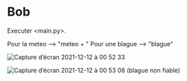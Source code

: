 # Bob

Executer <main.py>.

Pour la meteo --> "meteo + <nom de la ville>"
Pour une blague --> "blague"
  
![Capture d’écran 2021-12-12 à 00 52 33](https://user-images.githubusercontent.com/60844500/145695271-82770e9b-c2a7-4de4-9dbc-c56b0f7cae24.png)
  
![Capture d’écran 2021-12-12 à 00 53 08](https://user-images.githubusercontent.com/60844500/145695272-e4d9e4df-95e6-4a9a-9f9c-fe34a8b45410.png) (blague non fiable)
